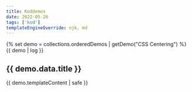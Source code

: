 ```yaml
---
title: Koddemos
date: 2022-05-20
tags: ['kod']
templateEngineOverride: njk, md
---
```


{% set demo = collections.orderedDemos | getDemo("CSS Centering") %}
{{ demo | log }}
<article>
  <h2 id="{{ demo.fileSlug }}">{{ demo.data.title }}</h2>
  {{ demo.templateContent | safe }}
</article>